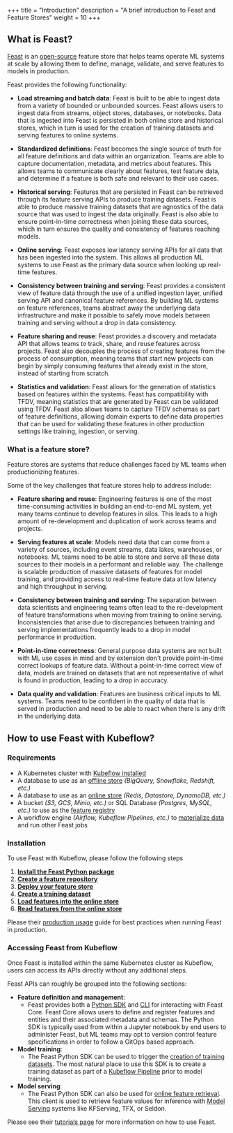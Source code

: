 +++
title = "Introduction"
description = "A brief introduction to Feast and Feature Stores"
weight = 10
+++

## What is Feast?

[Feast](https://docs.feast.dev/) is an [open-source](https://github.com/feast-dev/feast) feature store that helps teams operate ML systems at scale by allowing them to define, manage, validate, and serve features to models in production. 

Feast provides the following functionality:

- __Load streaming and batch data__: Feast is built to be able to ingest data from a variety of bounded or unbounded sources. 
  Feast allows users to ingest data from streams, object stores, databases, or notebooks. 
  Data that is ingested into Feast is persisted in both online store and historical stores, which in turn is used for the creation of training datasets and serving features to online systems.

- __Standardized definitions__: Feast becomes the single source of truth for all feature definitions and data within an organization.
  Teams are able to capture documentation, metadata, and metrics about features. 
  This allows teams to communicate clearly about features, test feature data, and determine if a feature is both safe and relevant to their use cases.

- __Historical serving__: Features that are persisted in Feast can be retrieved through its feature serving APIs to produce training datasets. 
  Feast is able to produce massive training datasets that are agnostics of the data source that was used to ingest the data originally. 
  Feast is also able to ensure point-in-time correctness when joining these data sources, which in turn ensures the quality and consistency of features reaching models.

- __Online serving__: Feast exposes low latency serving APIs for all data that has been ingested into the system. 
  This allows all production ML systems to use Feast as the primary data source when looking up real-time features.

- __Consistency between training and serving__: Feast provides a consistent view of feature data through the use of a unified ingestion layer, unified serving API and canonical feature references. 
  By building ML systems on feature references, teams abstract away the underlying data infrastructure and make it possible to safely move models between training and serving without a drop in data consistency.

- __Feature sharing and reuse__: Feast provides a discovery and metadata API that allows teams to track, share, and reuse features across projects. 
  Feast also decouples the process of creating features from the process of consumption, meaning teams that start new projects can begin by simply consuming features that already exist in the store, instead of starting from scratch.

- __Statistics and validation__: Feast allows for the generation of statistics based on features within the systems.
  Feast has compatibility with TFDV, meaning statistics that are generated by Feast can be validated using TFDV.
  Feast also allows teams to capture TFDV schemas as part of feature definitions, allowing domain experts to define data properties that can be used for validating these features in other production settings like training, ingestion, or serving.

### What is a feature store?

Feature stores are systems that reduce challenges faced by ML teams when productionizing features.

Some of the key challenges that feature stores help to address include:

- __Feature sharing and reuse__: Engineering features is one of the most time-consuming activities in building an end-to-end ML system, yet many teams continue to develop features in silos. 
  This leads to a high amount of re-development and duplication of work across teams and projects.

- __Serving features at scale__: Models need data that can come from a variety of sources, including event streams, data lakes, warehouses, or notebooks. 
  ML teams need to be able to store and serve all these data sources to their models in a performant and reliable way. 
  The challenge is scalable production of massive datasets of features for model training, and providing access to real-time feature data at low latency and high throughput in serving.

- __Consistency between training and serving__: The separation between data scientists and engineering teams often lead to the re-development of feature transformations when moving from training to online serving. 
  Inconsistencies that arise due to discrepancies between training and serving implementations frequently leads to a drop in model performance in production.

- __Point-in-time correctness__:  General purpose data systems are not built with ML use cases in mind and by extension don't provide point-in-time correct lookups of feature data. 
  Without a point-in-time correct view of data, models are trained on datasets that are not representative of what is found in production, leading to a drop in accuracy.

- __Data quality and validation__: Features are business critical inputs to ML systems. Teams need to be confident in the quality of data that is served in production and need to be able to react when there is any drift in the underlying data.

## How to use Feast with Kubeflow?

### Requirements

- A Kubernetes cluster with [Kubeflow installed](/docs/started/installing-kubeflow/)
- A database to use as an [offline store](https://docs.feast.dev/reference/offline-stores/overview) _(BigQuery, Snowflake, Redshift, etc.)_
- A database to use as an [online store](https://docs.feast.dev/reference/online-stores/overview) _(Redis, Datastore, DynamoDB, etc.)_
- A bucket _(S3, GCS, Minio, etc.)_ or SQL Database _(Postgres, MySQL, etc.)_ to use as the [feature registry](https://docs.feast.dev/getting-started/concepts/registry)
- A workflow engine _(Airflow, Kubeflow Pipelines, etc.)_ to [materialize data](https://docs.feast.dev/getting-started/concepts/data-ingestion) and run other Feast jobs

### Installation

To use Feast with Kubeflow, please follow the following steps

1. [__Install the Feast Python package__](https://docs.feast.dev/how-to-guides/feast-snowflake-gcp-aws/install-feast) 
1. [__Create a feature repository__](https://docs.feast.dev/how-to-guides/feast-snowflake-gcp-aws/create-a-feature-repository)
1. [__Deploy your feature store__](https://docs.feast.dev/how-to-guides/feast-snowflake-gcp-aws/deploy-a-feature-store)
1. [__Create a training dataset__](https://docs.feast.dev/how-to-guides/feast-snowflake-gcp-aws/build-a-training-dataset)
1. [__Load features into the online store__](https://docs.feast.dev/how-to-guides/feast-snowflake-gcp-aws/load-data-into-the-online-store)
1. [__Read features from the online store__](https://docs.feast.dev/how-to-guides/feast-snowflake-gcp-aws/read-features-from-the-online-store)

Please their [production usage](https://docs.feast.dev/how-to-guides/running-feast-in-production) guide for best practices when running Feast in production.

### Accessing Feast from Kubeflow

Once Feast is installed within the same Kubernetes cluster as Kubeflow, users can access its APIs directly without any additional steps.

Feast APIs can roughly be grouped into the following sections:

- __Feature definition and management__: 
    - Feast provides both a [Python SDK](https://docs.feast.dev/getting-started/quickstart) and [CLI](https://docs.feast.dev/reference/feast-cli-commands) for interacting with Feast Core. 
      Feast Core allows users to define and register features and entities and their associated metadata and schemas.
      The Python SDK is typically used from within a Jupyter notebook by end users to administer Feast, but ML teams may opt to version control feature specifications in order to follow a GitOps based approach.
- __Model training__: 
   - The Feast Python SDK can be used to trigger the [creation of training datasets](https://docs.feast.dev/how-to-guides/feast-snowflake-gcp-aws/build-a-training-dataset). 
     The most natural place to use this SDK is to create a training dataset as part of a [Kubeflow Pipeline](/docs/components/pipelines/overview/) prior to model training.
- __Model serving__: 
   - The Feast Python SDK can also be used for [online feature retrieval](https://docs.feast.dev/how-to-guides/feast-snowflake-gcp-aws/read-features-from-the-online-store).
     This client is used to retrieve feature values for inference with [Model Serving](/docs/components/pipelines/overview/) systems like KFServing, TFX, or Seldon.

Please see their [tutorials page](https://docs.feast.dev/tutorials/tutorials-overview) for more information on how to use Feast.